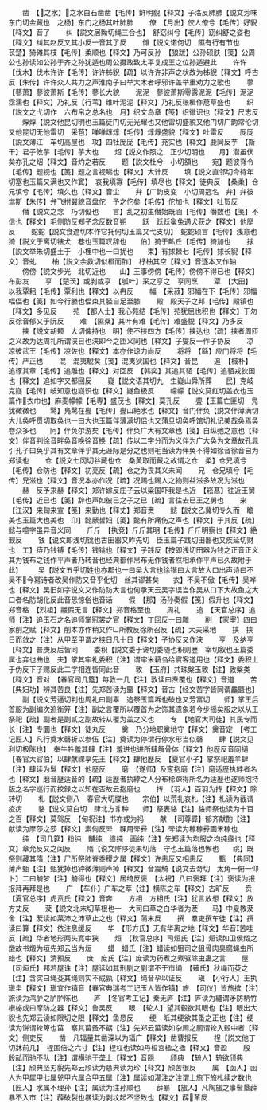 <!-- { "loadSidebar": true } -->
　　凿　【之水】之水白石凿凿【毛传】鲜明貎【释文】子洛反肺肺【説文芳味　东门切金藏也　之杨】东门之杨其叶肺肺
　　僚　【月出】佼人僚兮【毛传】好貎【释文】音了
　　纠【説文居黝切绳三合也】　舒窈纠兮【毛传】窈纠舒之姿也【释文】纠其赵反又其小反一音其了反
　　傩【説文诺何切　隰有行有节也　　苌楚】猗傩其枝【毛传】柔顺也【释文】乃可反孙　【狼跋】公孙硕肤【笺】公周公也孙读如公孙于齐之孙犹遁也周公摄政致太平复成王之位孙遁避此
　　许许　【伐木】伐木许许【毛传】许许柹貎【疏】以许许非声之状故为柹貎【释文】呼古反【朱传】许许众人共力之声淮南子曰举大木者呼邪许盖举重劝力之歌也
　　蓼　【蓼萧】蓼彼萧斯【毛传】蓼长大貌
　　泥泥　蓼彼萧斯零露泥泥【毛传】泥泥霑濡也【释文】乃礼反【行苇】维叶泥泥【释文】乃礼反张楫作苨草盛也
　　织【説文之弋切作　六布帛之总名也　月】织文鸟章【笺】织幑识也【释文】尺志反
　　焞焞【説文他昆切明也玉篇徒门切无光耀也又他雷切盛貌又他门切广韵常伦切又他昆切无他雷切　采苞】啴啴焞焞【毛传】焞焞盛貌【释文】吐雷反
　　厐厐【説文薄江　车切高屋也　攻】四牡厐厐【毛传】充实也【释文】鹿同反芋　【斯干】君子攸芋【毛传】芋大也
　　炤【説文作照之　正少切明也　　月】潜虽伏矣亦孔之炤【释文】音灼之若反
　　题【説文杜兮　小切頟也　　宛】题彼脊令【毛传】题视也【笺】题之言视睇也【释文】大计反
　　填【説文直邻切今待年切塞也玉篇又满也又作窴】　哀我填寡【毛传】填尽也【释文】徒典反　【桑柔】仓兄填兮【毛传】填久也【释文】音尘
　　弁【广韵皮变　小切周冠名　弁】弁彼鸴斯【朱传】弁飞拊翼貌音盘佗　予之佗矣【毛传】佗加也【释文】吐贺反
　　僭【説文之念　巧切儗也　　言】乱之初生僭始既涵【毛传】僭数也【笺】不信也【释文】毛侧防反郑子念反数音朔
　　跃　跃跃毚兔遇犬获之【释文】他歴反
　　蛇蛇【説文食遮切本作它托何切玉篇又弋支切】　蛇蛇硕言【毛传】浅意也猗【説文于离切犗犬　巷也玉篇叹辞也　　伯】猗于畆丘【毛传】猗加也
　　捄【説文举朱切盛土于　小梩中也一曰扰也　　束】有捄棘七【毛传】捄长貎【释文】音虬
　　柚【説文余救切似橙而酢】　杼柚其空【释文】音逐本又作轴
　　傍傍【説文步光　北切近也　　山】王事傍傍【毛传】傍傍不得已也【释文】布彭友
　　亨　【楚茨】或剥或亨　【瓠叶】采之亨之　亨同烹
　　覃　【大田】以我覃耜【毛传】覃利也【释文】以冉反
　　幅　【采菽】邪幅在下【毛传】邪幅幅偪也【笺】如今行縢也偪束其胫自足至膝
　　殿　殿天子之邦【毛传】殿镇也【释文】多见反
　　苑　【都人士】我心苑结【毛传】苑犹屈也积也【释文】于勿反徐音郁又于阮反
　　难　【隰桑】其叶有难【毛传】难盛貎【释文】乃多反
　　挟【説文胡颊　大切俾持也　明】使不挟四方【毛传】挟达也【疏】挟者周匝之义故为达周礼所谓浃日也浃即今之匝义同也【释文】子燮反一作子协反
　　凉　凉彼武王【毛传】凉佐也【释文】本亦作谅力尚反
　　将将　【緜】应门将将【毛传】严正也
　　混　混夷駾矣【笺】混夷狄国也【释文】音昆
　　追　【棫朴】追琢其章【毛传】追雕也【释文】对回反　【韩奕】其追其貊【毛传】追貊戎狄国也【释文】追如字又都回反
　　嶷【説文语其切九　生嶷山舜所葬　　民】克岐克嶷【毛传】岐知意也嶷识也【释文】嶷鱼极反
　　幪幪【説文莫红切盖衣也玉篇作衣巾也】麻麦幪幪【毛専】盛茂也【释文】莫孔反
　　亹【玉篇亡匪切　鳬犹微微也　　鹥】鳬鹥在亹【毛传】亹山絶水也【释文】音门伴奂【説文伴薄满切大儿奂呼贯切取奂也一曰大也玉篇伴薄满切侣也又蒲旦切奂呼馆切礼记美哉奂焉奂　卷众多也　　阿】伴奂尔游矣【毛传】伴奂广大有文章也【笺】自纵弛之意也【释文】伴音判徐音畔奂音唤徐音换【疏】传以二字分而为义伴为广大奂为文章故孔晁引孔子曰奂乎其有文章伴乎其无涯际是分之也则毛当读为伴奂不得如徐音徐音自为郑读也
　　仓【説文七冈切谷藏也仓　桑黄取而藏之故谓之仓　柔】仓兄填兮【毛传】仓防也【释文】初亮反【疏】仓之为丧其义未闻
　　兄　仓兄填兮【毛传】兄滋也【释文】音况本亦作况【疏】况赐也赐人之物则益滋多故况为滋也
　　赫　反予来赫【释文】郑许嫁反庄子云以梁国吓我是也近　【崧髙】往近王舅【毛传】近已也【笺】辞也声如彼已之子之已【疏】言往去已王之舅也
　　来　【江汉】来旬来宣【笺】来勤也【释丈】郑音赉
　　懿【説文乙冀切专久而　瞻美也玉篇大也美也　卬】懿厥哲妇【笺】懿有所痛伤之声也【释文】于其反【疏】懿与噫字虽异音义同
　　斤斤　【执竞】斤斤其明【毛传】斤斤明察也【释文】絶觐反
　　钱【说文即浅切铫也古田器又昨先切　臣玉篇子践切田器也又疾延切财也　工】痔乃钱镈【毛传】钱铫也【释文】子践反【按即浅切田器为钱之正音正义其为钱布之钱作平声者乃转音也经典都作帛布无作钱者然相承作平声已久故附于此】
　　吴【説文五乎切姓也亦郡也一曰吴大言也徐锴曰大言故大口出声诗曰不吴不今冩诗者改吴作防又音乎化切　丝其谬甚矣　　衣】不吴不傲【毛传】吴哗也【释文】吴旧如字说文又作防防大言也何承天云吴字误当作吴从口下大故鱼之大口者名防胡化反此音恐惊俗也音话
　　假　【那】汤孙奏假【笺】假升也【释文】郑音格　【烈祖】鬷假无言【释文】郑音格至也
　　周礼
　　追　【天官总序】追师【注】追玉石之名追师掌冠裳之官【释文】丁回反一曰雕
　　削　【冡宰】四曰家削之赋【释文】削本亦作稍又作□所教反徐所召反【疏】大夫采地
　　挟　挟日而敛之【注】从甲至甲谓之挟日凡十日【释文】子协反又作浃
　　亨　及纳亨【释文】普庚反后皆同
　　委积【説文委于谗切委随也积则歴　宰切叙也玉篇委属也弃也曲也　夫】掌其牢礼委积【注】谓牢米薪刍给賔客道用也【释文】委积上于伪反下子赐反此二字相连皆同此音
　　敦　【玉府】共珠槃玉敦【注】敦槃类【释文】音对　【春官司几筵】每敦一几【注】敦读曰焘覆也【释文】音道
　　苦　【典妇功】辨其苦良【注】先郑苦读为盬【释文】音古【经文苦字皆同谓麤盬也】
　　副【説文芳逼切判也周礼曰副辜　追祭玉篇坼也破也又芳富切　　师】掌王后首服为副编次追衡笄【注】副之言覆所以覆首为之饰其遗象若今步摇矣服之以从王祭祀【疏】副者是副贰之副故转从覆为盖之义也
　　专　【地官大司徒】其民专而长【注】专圜也【释文】徒丸反
　　奠　乃分地职奠地守【释文】奠音定　【考工记匠人】凡行奠水磬折以参伍【注】奠读为停谓行停水形当似磬
　　肆【説文见利切极陈也】　奉牛牲羞其肆【注】羞进也进所肆解骨体【释文】他歴反音同擿　【春官大官伯】以肆献祼享先王【释文】肆他歴反　【夏官小子】掌祭祀羞羊肆【注】肆读为鬄【释文】他歴反
　　磨　【遂师】及窆抱磨【注】磨适歴执綍者名也【释文】磨音歴适音的【疏】适歴者执綍之人分布稀踈得所名为适歴也遂师抱持版之名字巡行而挍録之以知在否故云抱磨也
　　抟　【羽人】百羽为抟【释文】除转切
　　札【説文侧八　春官大切牒也　　宗伯】以荒礼哀札【注】札读为截谓疫疠
　　貉【说文莫白切　肆北方豸种　　师】祭表貉【注】貉师祭也读为十百之百【释文】莫驾反　【甸祝注】书亦或为祃
　　献　【司尊彛】郁齐献酌【注】献读为摩莎之莎【释文】素何反斝　祼用斝彛【注】斝读为稼稼彛画禾稼也
　　纯　【司几筵】粉纯　黼纯　缋纯　画纯【注】先郑读为均服之均纯缘也【释文】章允反又之闰反
　　隋【说文阼陊徒果切落　守也玉篇落也懈也　　祧】既祭则藏其隋【注】尸所祭肺脊黍稷之属【释文】许恚反又相恚反
　　甄　【典同】薄声甄【注】甄犹掉也钟微薄则声掉【释文】音震觭【说文去竒切　太角一俯一仰　卜】二曰觭梦【注】觭得也【释文】居绮反褒　【太祝】八曰褒拜【注】褒读为报报拜再拜是也
　　广　【车仆】广车之萃【注】横陈之车【释文】古旷反
　　贲　【夏官总序】虎贲氏【释文】音奔
　　方相　方相氏【注】犹言放想【释文】放方丈反
　　茇【説文北末切草根也一　大司曰草之白华者为茇　　马】中夏教茇舍【注】茇读如莱沛之沛草止之也【释文】蒲末反
　　撰　羣吏撰车徒【注】撰读曰算【释文】依注息缓反
　　华　【形方氏】无有华离之地【释文】华音苦哇反【疏】华者地形两头寛中狭
　　烜　【秋官总序】司烜氏【注】烜读如卫侯燬之燬故书燬为垣先郑云当为烜
　　蜡　蜡氏【注】蜡读如狙司之狙骨肉臭腐蝇虫所蜡也【释文】清预反
　　庻　庻氏【注】庻读为药煮之煮驱除虫蛊之言
　　屋　【司烜氏】邦若屋诛【注】屋读如其刑剭之剭谓不于市绳　【薙氏】秋绳而芟之【注】含实曰绳芟其绳则实不成孰【释文】绳音孕以证反
　　瑱　【小行人】王执瑱圭【释文】瑱宜作镇音【春官典瑞考工记玉人皆作镇】旅　【司仪】皆旅摈【注】旅读为鸿胪之胪胪陈也
　　庐　【冬官考工记】秦无庐【注】庐读为纑谓矛防柄竹櫕柲或曰摩防之器【释文】鲁吴反
　　眼　【轮人】望其毂欲其眼也【注】眼出大貎也先郑云读如限切之限【释文】鱼恳反
　　绠　眡其绠欲其蚤之正也【注】绠读为饼谓轮箄也菑　察其菑蚤不齵【注】先郑云菑读如杂厠之厠谓轮入毂中者【释文】侧吏反
　　凿　凡辐量其凿深以为辐广【释文】凿曹报反
　　桯【説文他丁切牀前几】　桯围倍之六寸【注】桯杠也读如丹桓宫楹之楹【释文】音盈
　　殷　殷畆而驰不队【注】谓横驰于垄上【释文】音隠
　　颀典　【辀人】辀欲颀典【注】颀典坚刃貎先郑云颀读为恳典读为珍【释文】颀苦很反
　　属　【函人】函人为甲犀甲七属兕甲六属合甲五属【注】属读如灌注之注谓上旅下旅札续之数也　【匠人】水属不理孙【注】属读为注孙顺也
　　薜暴　【旊人】凡陶旊之事髺垦薜暴不入市【注】薜破裂也暴读为剥坟起不坚致也【释文】薜革反
